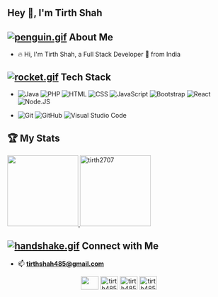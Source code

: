 ## Hey 👋, I'm Tirth Shah

## [![penguin.gif](https://s4.gifyu.com/images/penguin.gif)](https://gifyu.com/image/Zy2O) About Me 

- 🔥&nbsp;Hi, I'm Tirth Shah, a Full Stack Developer 🚀 from India
<!-- - 🎓&nbsp;CSE Student at Nirma University. -->

## [![rocket.gif](https://s4.gifyu.com/images/rocket.gif)](https://gifyu.com/image/ZySM) Tech Stack

- ![Java](https://img.shields.io/badge/Java-ED8B00?style=for-the-badge&logo=java&logoColor=white)
  ![PHP](https://img.shields.io/badge/PHP-777BB4?style=for-the-badge&logo=php&logoColor=white)
  ![HTML](https://img.shields.io/badge/HTML-239120?style=for-the-badge&logo=html5&logoColor=white)
  ![CSS](https://img.shields.io/badge/CSS-239120?&style=for-the-badge&logo=css3&logoColor=white)
  ![JavaScript](https://img.shields.io/badge/JavaScript-F7DF1E?style=for-the-badge&logo=javascript&logoColor=black)
  ![Bootstrap](https://img.shields.io/badge/Bootstrap-563D7C?style=for-the-badge&logo=bootstrap&logoColor=white)
  ![React](https://img.shields.io/badge/React-20232A?style=for-the-badge&logo=react&logoColor=61DAFB)
  ![Node.JS](https://img.shields.io/badge/Node.js-43853D?style=for-the-badge&logo=node-dot-js&logoColor=white)

- ![Git](https://img.shields.io/badge/Git-F05032?style=for-the-badge&logo=git&logoColor=white)
  ![GitHub](https://img.shields.io/badge/GitHub-100000?style=for-the-badge&logo=github&logoColor=white)
  ![Visual Studio Code](https://img.shields.io/badge/Visual_Studio_Code-0078D4?style=for-the-badge&logo=visual%20studio%20code&logoColor=white)
  
## 🏆&nbsp;My Stats
<p>
<a href="https://github.com/tirth2707">
  <img height="160em" src="https://github-readme-stats.vercel.app/api?username=tirth2707&show_icons=true&theme=algolia&include_all_commits=true&count_private=true" />
  <img height="160em" src="http://github-readme-streak-stats.herokuapp.com?user=tirth2707&theme=dark" alt="tirth2707" />
</a>
</p>

## [![handshake.gif](https://s4.gifyu.com/images/handshake.gif)](https://gifyu.com/image/Zy2f) Connect with Me

 - 📫 **tirthshah485@gmail.com**
<p align="center">
<a href="https://www.linkedin.com/in/tirth2707/"><img src="https://cdn.jsdelivr.net/npm/simple-icons@3.0.1/icons/linkedin.svg" height="30" width="40"/></a>
<a href="https://auth.geeksforgeeks.org/user/tirthshah485/profile" target="blank"><img  src="https://cdn.jsdelivr.net/npm/simple-icons@3.0.1/icons/geeksforgeeks.svg" alt="tirth485" height="30" width="40"/></a>
<a href="https://codeforces.com/profile/tirth485" target="blank"><img  src="https://cdn.jsdelivr.net/npm/simple-icons@3.0.1/icons/codeforces.svg" alt="tirth485"   height="30" width="40"/></a>
 <a href="https://leetcode.com/tirth485/" target="blank"><img  src="https://cdn.jsdelivr.net/npm/simple-icons@3.0.1/icons/leetcode.svg" alt="tirth485" height="30" width="40"  /></a>

</p>

